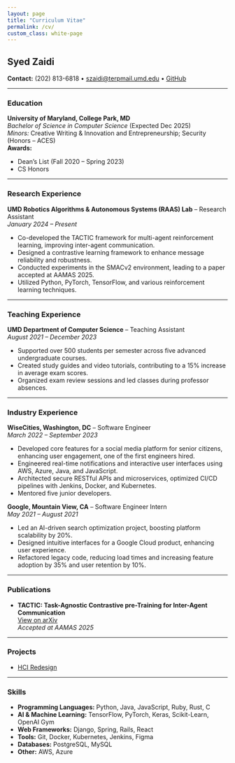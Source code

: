 ```yaml
---
layout: page
title: "Curriculum Vitae"
permalink: /cv/
custom_class: white-page
---
```


## Syed Zaidi

**Contact:** (202) 813-6818 • [szaidi@terpmail.umd.edu](mailto:szaidi@terpmail.umd.edu) • [GitHub](https://github.com/zaidisyed1991)

---

### Education

**University of Maryland, College Park, MD**  
*Bachelor of Science in Computer Science* (Expected Dec 2025)  
*Minors:* Creative Writing & Innovation and Entrepreneurship; Security (Honors – ACES)  
**Awards:**  
- Dean’s List (Fall 2020 – Spring 2023)  
- CS Honors

---

### Research Experience

**UMD Robotics Algorithms & Autonomous Systems (RAAS) Lab** – Research Assistant  
*January 2024 – Present*  
- Co-developed the TACTIC framework for multi-agent reinforcement learning, improving inter-agent communication.  
- Designed a contrastive learning framework to enhance message reliability and robustness.  
- Conducted experiments in the SMACv2 environment, leading to a paper accepted at AAMAS 2025.  
- Utilized Python, PyTorch, TensorFlow, and various reinforcement learning techniques.

---

### Teaching Experience

**UMD Department of Computer Science** – Teaching Assistant  
*August 2021 – December 2023*  
- Supported over 500 students per semester across five advanced undergraduate courses.  
- Created study guides and video tutorials, contributing to a 15% increase in average exam scores.  
- Organized exam review sessions and led classes during professor absences.

---

### Industry Experience

**WiseCities, Washington, DC** – Software Engineer  
*March 2022 – September 2023*  
- Developed core features for a social media platform for senior citizens, enhancing user engagement, one of the first engineers hired.  
- Engineered real-time notifications and interactive user interfaces using AWS, Azure, Java, and JavaScript.  
- Architected secure RESTful APIs and microservices, optimized CI/CD pipelines with Jenkins, Docker, and Kubernetes.  
- Mentored five junior developers.

**Google, Mountain View, CA** – Software Engineer Intern  
*May 2021 – August 2021*  
- Led an AI-driven search optimization project, boosting platform scalability by 20%.  
- Designed intuitive interfaces for a Google Cloud product, enhancing user experience.  
- Refactored legacy code, reducing load times and increasing feature adoption by 35% and user retention by 10%.

---

### Publications

- **TACTIC: Task-Agnostic Contrastive pre-Training for Inter-Agent Communication**  
  [View on arXiv](https://arxiv.org/abs/2501.02174)  
  *Accepted at AAMAS 2025*

---

### Projects

- [HCI Redesign](https://github.com/zaidisyed1991/HCI-Redesign)

---

### Skills

- **Programming Languages:** Python, Java, JavaScript, Ruby, Rust, C  
- **AI & Machine Learning:** TensorFlow, PyTorch, Keras, Scikit-Learn, OpenAI Gym  
- **Web Frameworks:** Django, Spring, Rails, React  
- **Tools:** Git, Docker, Kubernetes, Jenkins, Figma  
- **Databases:** PostgreSQL, MySQL  
- **Other:** AWS, Azure
